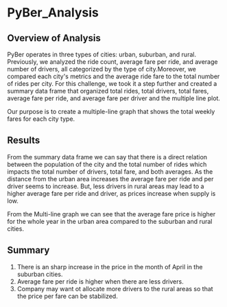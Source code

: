 # PyBer_Analysis

## Overview of Analysis


PyBer operates in three types of cities: urban, suburban, and rural. Previously, we analyzed the ride count, average fare per ride, and average number of drivers, all categorized by the type of city.Moreover, we compared each city's metrics and the average ride fare to the total number of rides per city. For this challenge, we took it a step further and created a summary data frame that organized total rides, total drivers, total fares, average fare per ride, and average fare per driver and the multiple line plot.

Our purpose is to create a multiple-line graph that shows the total weekly fares for each city type.


## Results


From the summary data frame we can say that there is a direct relation between the population of the city and the total number of rides which impacts the total number of drivers, total fare, and both averages. As the distance from the urban area increases the average fare per ride and per driver seems to increase. But, less drivers in rural areas may lead to a higher average fare per ride and driver, as prices increase when supply is low.



From the Multi-line graph we can see that the average fare price is higher for the whole year in the urban area compared to the suburban and rural cities.




## Summary

1. There is an sharp increase in the price in the month of April in the suburban cities.
2. Average fare per ride is higher when there are less drivers.
3. Company may want ot allocate more drivers to the rural areas so that the price per fare can be stabilized. 

